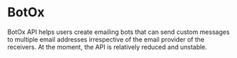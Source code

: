 # BotOx
BotOx API helps users create emailing bots that can send custom messages to multiple email addresses irrespective of the email provider of the receivers. At the moment, the API is relatively reduced and unstable.      